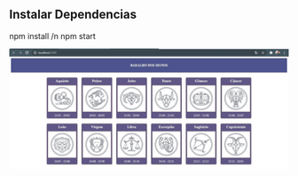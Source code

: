 ## Instalar Dependencias
npm install /n
npm start

![alt text](https://github.com/jvnsantos/signos-react/blob/master/projeto.JPG)
